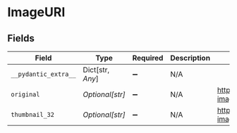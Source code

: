 # ImageURI


## Fields

| Field                                                          | Type                                                           | Required                                                       | Description                                                    | Example                                                        |
| -------------------------------------------------------------- | -------------------------------------------------------------- | -------------------------------------------------------------- | -------------------------------------------------------------- | -------------------------------------------------------------- |
| `__pydantic_extra__`                                           | Dict[str, *Any*]                                               | :heavy_minus_sign:                                             | N/A                                                            |                                                                |
| `original`                                                     | *Optional[str]*                                                | :heavy_minus_sign:                                             | N/A                                                            | https://account-profile-images.epilot.cloud/1/avatar.png       |
| `thumbnail_32`                                                 | *Optional[str]*                                                | :heavy_minus_sign:                                             | N/A                                                            | https://account-profile-images.epilot.cloud/1/avatar_32x32.png |